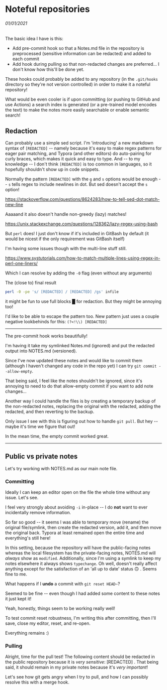# Noteful repositories

###### 01/01/2021

The basic idea I have is this:

- Add pre-commit hook so that a Notes.md file in the repository is preprocessed (sensitive information can be redacted) and added to each commit
- Add hook during pulling so that non-redacted changes are preferred... I don't know how this'll be done yet.

These hooks could probably be added to any repository (in the `.git/hooks` directory so they're not version controlled) in order to make it a noteful repository!

What would be even cooler is if upon committing (or pushing to GitHub and use Actions) a search index is generated (or a pre-trained model encodes the text) to make the notes more easily searchable or enable semantic search!

## Redaction

Can probably use a simple sed script. I'm 'introducing' a new markdown syntax of ` [REDACTED] ` -- namely because it's easy to make regex patterns for eager pair matching, and Typora (and other editors) do auto-pairing for curly braces, which makes it quick and easy to type. And -- to my knowledge -- I don't think ` [REDACTED] ` is too common in languages, so it hopefully shouldn't show up in code snippets.

Normally the pattern ` [REDACTED] ` with the `g` and `s` options would be enough -- `s` tells regex to include newlines in dot. But sed doesn't accept the `s` option!

https://stackoverflow.com/questions/8624283/how-to-tell-sed-dot-match-new-line

Aaaaand it also doesn't handle non-greedy (lazy) matches!

https://unix.stackexchange.com/questions/128362/lazy-regex-using-bash

But `perl` does! I just don't know if it's included in GitBash by default (it would be nicest if the only requirement was GitBash itself)

I'm having some issues though with the multi-line stuff still.

https://www.systutorials.com/how-to-match-multiple-lines-using-regex-in-perl-one-liners/

Which I can resolve by adding the `-0` flag (even without any arguments)

The (close to) final result

```bash
perl -0 -pe 's/ [REDACTED] / [REDACTED] /gs' infile
```

it might be fun to use full blocks █ for redaction. But they might be annoying too!

I'd like to be able to escape the pattern too. New pattern just uses a couple negative lookbehinds for this: `(?<!\\) [REDACTED] `

---

The pre-commit hook works beautifully!

I'm having it take my symlinked Notes.md (ignored) and put the redacted output into NOTES.md (versioned).

Since I've now updated these notes and would like to commit them (although I haven't changed any code in the repo yet) I can try `git commit --allow-empty`.

That being said, I feel like the notes shouldn't be ignored, since it's annoying to need to do that allow-empty commit if you want to add note changes...

Another way I could handle the files is by creating a temporary backup of the non-redacted notes, replacing the original with the redacted, adding the redacted, and then reverting to the backup.

Only issue I see with this is figuring out how to handle `git pull`. But hey -- maybe it's time we figure that out!

In the mean time, the empty commit worked great.

---

## Public vs private notes

Let's try working with NOTES.md as our main note file.

### Committing

Ideally I can keep an editor open on the file the whole time without any issue. Let's see.

I feel very strongly about avoiding `-i` in-place -- I do **not** want to ever incidentally remove information.

So far so good -- it seems I was able to temporary move (rename) the original file/symlink, then create the redacted version, add it, and then move the original back. Typora at least remained open the entire time and everything's still here!

In this setting, because the repository will have the public-facing notes whereas the local filesystem has the private-facing notes, NOTES.md will *always* show as `modified`. Additionally, since I'm using a symlink to keep my notes elsewhere it always shows `typechange`. Oh well, doesn't really affect anything except for the satisfaction of an 'all up to date' status :upside_down_face: . Seems fine to me.

What happens if I **undo** a commit with `git reset HEAD~`?

Seemed to be fine -- even though I had added some content to these notes it just kept it!

Yeah, honestly, things seem to be working really well!

To test commit reset robustness, I'm writing this after committing, then I'll save, close my editor, reset, and re-open.

Everything remains :)

### Pulling

Alright, time for the pull test! The following content should be redacted in the public repository because it is *very sensitive*:  [REDACTED] . That being said, it should remain in my private notes because it's *very important*!

Let's see how git gets angry when I try to pull, and how I can possibly resolve this with a merge hook.